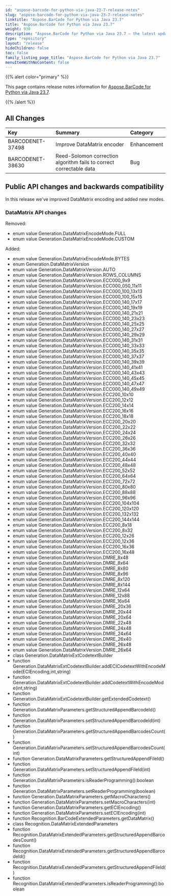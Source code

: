 ```yaml
---
id: "aspose-barcode-for-python-via-java-23-7-release-notes"
slug: "aspose-barcode-for-python-via-java-23-7-release-notes"
linktitle: "Aspose.BarCode for Python via Java 23.7"
title: "Aspose.BarCode for Python via Java 23.7"
weight: 930
description: "Aspose.BarCode for Python via Java 23.7 – the latest updates and fixes."
type: "repository"
layout: "release"
hideChildren: false
toc: false
family_listing_page_title: "Aspose.BarCode for Python via Java 23.7"
menuItemWithNoContent: false
---
```


{{% alert color="primary" %}} 

This page contains release notes information for [Aspose.BarCode for Python via Java 23.7](https://releases.aspose.com/barcode/python-java/new-releases/aspose.barcode-for-python-via-java-23.7/).

{{% /alert %}} 
## **All Changes**

|**Key**|**Summary**|**Category**|
| :- | :- | :- |
|BARCODENET-37498|Improve DataMatrix encoder|Enhancement|
|BARCODENET-38630|Reed-Solomon correction algorithm fails to correct correctable data|Bug|

## Public API changes and backwards compatibility

In this release we've improved DataMatrix encoding and added new modes.

### DataMatrix API changes

Removed:
- enum value Generation.DataMatrixEncodeMode.FULL
- enum value Generation.DataMatrixEncodeMode.CUSTOM

Added:
- enum value Generation.DataMatrixEncodeMode.BYTES
- enum Generation.DataMatrixVersion
- enum value Generation.DataMatrixVersion.AUTO
- enum value Generation.DataMatrixVersion.ROWS_COLUMNS
- enum value Generation.DataMatrixVersion.ECC000_9x9
- enum value Generation.DataMatrixVersion.ECC000_050_11x11
- enum value Generation.DataMatrixVersion.ECC000_100_13x13
- enum value Generation.DataMatrixVersion.ECC000_100_15x15
- enum value Generation.DataMatrixVersion.ECC000_140_17x17
- enum value Generation.DataMatrixVersion.ECC000_140_19x19
- enum value Generation.DataMatrixVersion.ECC000_140_21x21
- enum value Generation.DataMatrixVersion.ECC000_140_23x23
- enum value Generation.DataMatrixVersion.ECC000_140_25x25
- enum value Generation.DataMatrixVersion.ECC000_140_27x27
- enum value Generation.DataMatrixVersion.ECC000_140_29x29
- enum value Generation.DataMatrixVersion.ECC000_140_31x31
- enum value Generation.DataMatrixVersion.ECC000_140_33x33
- enum value Generation.DataMatrixVersion.ECC000_140_35x35
- enum value Generation.DataMatrixVersion.ECC000_140_37x37
- enum value Generation.DataMatrixVersion.ECC000_140_39x39
- enum value Generation.DataMatrixVersion.ECC000_140_41x41
- enum value Generation.DataMatrixVersion.ECC000_140_43x43
- enum value Generation.DataMatrixVersion.ECC000_140_45x45
- enum value Generation.DataMatrixVersion.ECC000_140_47x47
- enum value Generation.DataMatrixVersion.ECC000_140_49x49
- enum value Generation.DataMatrixVersion.ECC200_10x10
- enum value Generation.DataMatrixVersion.ECC200_12x12
- enum value Generation.DataMatrixVersion.ECC200_14x14
- enum value Generation.DataMatrixVersion.ECC200_16x16
- enum value Generation.DataMatrixVersion.ECC200_18x18
- enum value Generation.DataMatrixVersion.ECC200_20x20
- enum value Generation.DataMatrixVersion.ECC200_22x22
- enum value Generation.DataMatrixVersion.ECC200_24x24
- enum value Generation.DataMatrixVersion.ECC200_26x26
- enum value Generation.DataMatrixVersion.ECC200_32x32
- enum value Generation.DataMatrixVersion.ECC200_36x36
- enum value Generation.DataMatrixVersion.ECC200_40x40
- enum value Generation.DataMatrixVersion.ECC200_44x44
- enum value Generation.DataMatrixVersion.ECC200_48x48
- enum value Generation.DataMatrixVersion.ECC200_52x52
- enum value Generation.DataMatrixVersion.ECC200_64x64
- enum value Generation.DataMatrixVersion.ECC200_72x72
- enum value Generation.DataMatrixVersion.ECC200_80x80
- enum value Generation.DataMatrixVersion.ECC200_88x88
- enum value Generation.DataMatrixVersion.ECC200_96x96
- enum value Generation.DataMatrixVersion.ECC200_104x104
- enum value Generation.DataMatrixVersion.ECC200_120x120
- enum value Generation.DataMatrixVersion.ECC200_132x132
- enum value Generation.DataMatrixVersion.ECC200_144x144
- enum value Generation.DataMatrixVersion.ECC200_8x18
- enum value Generation.DataMatrixVersion.ECC200_8x32
- enum value Generation.DataMatrixVersion.ECC200_12x26
- enum value Generation.DataMatrixVersion.ECC200_12x36
- enum value Generation.DataMatrixVersion.ECC200_16x36
- enum value Generation.DataMatrixVersion.ECC200_16x48
- enum value Generation.DataMatrixVersion.DMRE_8x48
- enum value Generation.DataMatrixVersion.DMRE_8x64
- enum value Generation.DataMatrixVersion.DMRE_8x80
- enum value Generation.DataMatrixVersion.DMRE_8x96
- enum value Generation.DataMatrixVersion.DMRE_8x120
- enum value Generation.DataMatrixVersion.DMRE_8x144
- enum value Generation.DataMatrixVersion.DMRE_12x64
- enum value Generation.DataMatrixVersion.DMRE_12x88
- enum value Generation.DataMatrixVersion.DMRE_16x64
- enum value Generation.DataMatrixVersion.DMRE_20x36
- enum value Generation.DataMatrixVersion.DMRE_20x44
- enum value Generation.DataMatrixVersion.DMRE_20x64
- enum value Generation.DataMatrixVersion.DMRE_22x48
- enum value Generation.DataMatrixVersion.DMRE_24x48
- enum value Generation.DataMatrixVersion.DMRE_24x64
- enum value Generation.DataMatrixVersion.DMRE_26x40
- enum value Generation.DataMatrixVersion.DMRE_26x48
- enum value Generation.DataMatrixVersion.DMRE_26x64
- class Generation.DataMatrixExtCodetextBuilder
- function Generation.DataMatrixExtCodetextBuilder.addECICodetextWithEncodeMode(ECIEncoding,int,string)
- function Generation.DataMatrixExtCodetextBuilder.addCodetextWithEncodeMode(int,string)
- function Generation.DataMatrixExtCodetextBuilder.getExtendedCodetext()
- function Generation.DataMatrixParameters.getStructuredAppendBarcodeId()
- function Generation.DataMatrixParameters.setStructuredAppendBarcodeId(int)
- function Generation.DataMatrixParameters.getStructuredAppendBarcodesCount()
- function Generation.DataMatrixParameters.setStructuredAppendBarcodesCount(int)
- function Generation.DataMatrixParameters.getStructuredAppendFileId()
- function Generation.DataMatrixParameters.setStructuredAppendFileId(int)
- function Generation.DataMatrixParameters.isReaderProgramming():boolean
- function Generation.DataMatrixParameters.setReaderProgramming(boolean)
- function Generation.DataMatrixParameters.getMacroCharacters()
- function Generation.DataMatrixParameters.setMacroCharacters(int)
- function Generation.DataMatrixParameters.getECIEncoding()
- function Generation.DataMatrixParameters.setECIEncoding(int)
- function Recognition.BarCodeExtendedParameters.getDataMatrix()
- class Recognition.DataMatrixExtendedParameters
- function Recognition.DataMatrixExtendedParameters.getStructuredAppendBarcodesCount()
- function Recognition.DataMatrixExtendedParameters.getStructuredAppendBarcodeId()
- function Recognition.DataMatrixExtendedParameters.getStructuredAppendFileId()
- function Recognition.DataMatrixExtendedParameters.isReaderProgramming():boolean
